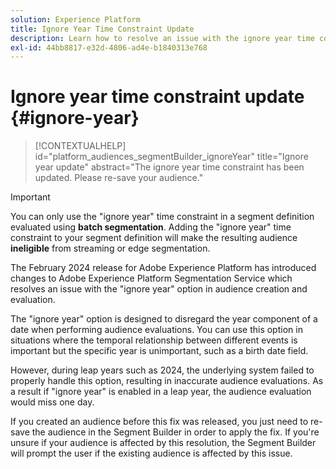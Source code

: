 ```yaml
---
solution: Experience Platform
title: Ignore Year Time Constraint Update
description: Learn how to resolve an issue with the ignore year time constraint.
exl-id: 44bb8817-e32d-4806-ad4e-b1840313e768
---
```

# Ignore year time constraint update {#ignore-year}

>[!CONTEXTUALHELP]
>id="platform_audiences_segmentBuilder_ignoreYear"
>title="Ignore year update"
>abstract="The ignore year time constraint has been updated. Please re-save your audience."

>[!IMPORTANT]
>
>You can only use the "ignore year" time constraint in a segment definition evaluated using **batch segmentation**. Adding the "ignore year" time constraint to your segment definition will make the resulting audience **ineligible** from streaming or edge segmentation.

The February 2024 release for Adobe Experience Platform has introduced changes to Adobe Experience Platform Segmentation Service which resolves an issue with the "ignore year" option in audience creation and evaluation.

The "ignore year" option is designed to disregard the year component of a date when performing audience evaluations. You can use this option in situations where the temporal relationship between different events is important but the specific year is unimportant, such as a birth date field. 

However, during leap years such as 2024, the underlying system failed to properly handle this option, resulting in inaccurate audience evaluations. As a result if "ignore year" is enabled in a leap year, the audience evaluation would miss one day.

If you created an audience before this fix was released, you just need to re-save the audience in the Segment Builder in order to apply the fix. If you're unsure if your audience is affected by this resolution, the Segment Builder will prompt the user if the existing audience is affected by this issue.
